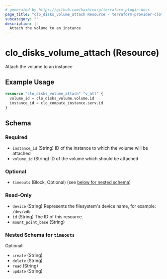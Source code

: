 ```yaml
---
# generated by https://github.com/hashicorp/terraform-plugin-docs
page_title: "clo_disks_volume_attach Resource - terraform-provider-clo"
subcategory: ""
description: |-
  Attach the volume to an instance
---
```


# clo_disks_volume_attach (Resource)

Attach the volume to an instance

## Example Usage

```terraform
resource "clo_disks_volume_attach" "v_att" {
  volume_id = clo_disks_volume.volume.id
  instance_id = clo_compute_instance.serv.id
}
```

<!-- schema generated by tfplugindocs -->
## Schema

### Required

- `instance_id` (String) ID of the instance to which the volume will be attached
- `volume_id` (String) ID of the volume which should be attached

### Optional

- `timeouts` (Block, Optional) (see [below for nested schema](#nestedblock--timeouts))

### Read-Only

- `device` (String) Represents the filesystem's device name, for example: `/dev/vdb`
- `id` (String) The ID of this resource.
- `mount_point_base` (String)

<a id="nestedblock--timeouts"></a>
### Nested Schema for `timeouts`

Optional:

- `create` (String)
- `delete` (String)
- `read` (String)
- `update` (String)


